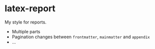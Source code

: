 # latex-report

My style for reports.

* Multiple parts
* Pagination changes between `frontmatter`, `mainmatter` and `appendix`
* ...
